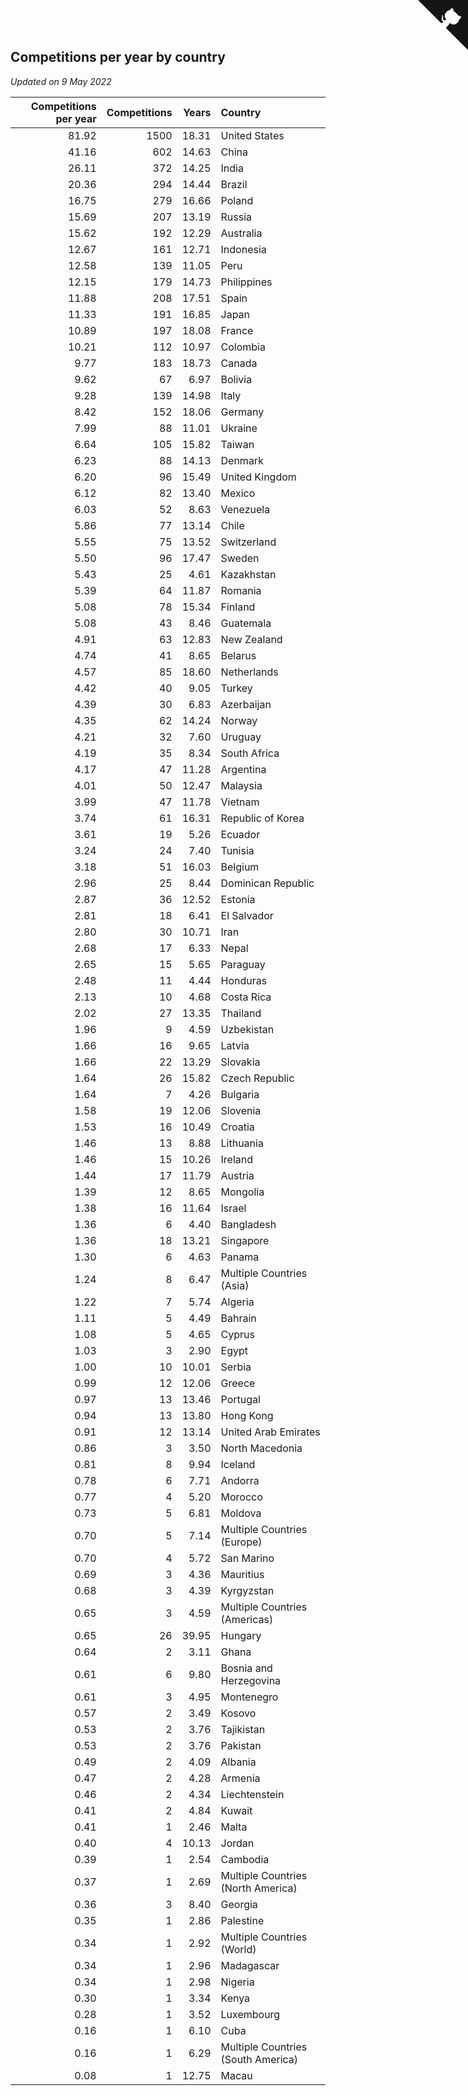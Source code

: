 ## Competitions per year by country

*Updated on  9 May 2022*

| Competitions per year | Competitions | Years | Country |
| ---: | ---: | ---: | :--- |
| 81.92 | 1500 | 18.31 | United States |
| 41.16 | 602 | 14.63 | China |
| 26.11 | 372 | 14.25 | India |
| 20.36 | 294 | 14.44 | Brazil |
| 16.75 | 279 | 16.66 | Poland |
| 15.69 | 207 | 13.19 | Russia |
| 15.62 | 192 | 12.29 | Australia |
| 12.67 | 161 | 12.71 | Indonesia |
| 12.58 | 139 | 11.05 | Peru |
| 12.15 | 179 | 14.73 | Philippines |
| 11.88 | 208 | 17.51 | Spain |
| 11.33 | 191 | 16.85 | Japan |
| 10.89 | 197 | 18.08 | France |
| 10.21 | 112 | 10.97 | Colombia |
| 9.77 | 183 | 18.73 | Canada |
| 9.62 | 67 | 6.97 | Bolivia |
| 9.28 | 139 | 14.98 | Italy |
| 8.42 | 152 | 18.06 | Germany |
| 7.99 | 88 | 11.01 | Ukraine |
| 6.64 | 105 | 15.82 | Taiwan |
| 6.23 | 88 | 14.13 | Denmark |
| 6.20 | 96 | 15.49 | United Kingdom |
| 6.12 | 82 | 13.40 | Mexico |
| 6.03 | 52 | 8.63 | Venezuela |
| 5.86 | 77 | 13.14 | Chile |
| 5.55 | 75 | 13.52 | Switzerland |
| 5.50 | 96 | 17.47 | Sweden |
| 5.43 | 25 | 4.61 | Kazakhstan |
| 5.39 | 64 | 11.87 | Romania |
| 5.08 | 78 | 15.34 | Finland |
| 5.08 | 43 | 8.46 | Guatemala |
| 4.91 | 63 | 12.83 | New Zealand |
| 4.74 | 41 | 8.65 | Belarus |
| 4.57 | 85 | 18.60 | Netherlands |
| 4.42 | 40 | 9.05 | Turkey |
| 4.39 | 30 | 6.83 | Azerbaijan |
| 4.35 | 62 | 14.24 | Norway |
| 4.21 | 32 | 7.60 | Uruguay |
| 4.19 | 35 | 8.34 | South Africa |
| 4.17 | 47 | 11.28 | Argentina |
| 4.01 | 50 | 12.47 | Malaysia |
| 3.99 | 47 | 11.78 | Vietnam |
| 3.74 | 61 | 16.31 | Republic of Korea |
| 3.61 | 19 | 5.26 | Ecuador |
| 3.24 | 24 | 7.40 | Tunisia |
| 3.18 | 51 | 16.03 | Belgium |
| 2.96 | 25 | 8.44 | Dominican Republic |
| 2.87 | 36 | 12.52 | Estonia |
| 2.81 | 18 | 6.41 | El Salvador |
| 2.80 | 30 | 10.71 | Iran |
| 2.68 | 17 | 6.33 | Nepal |
| 2.65 | 15 | 5.65 | Paraguay |
| 2.48 | 11 | 4.44 | Honduras |
| 2.13 | 10 | 4.68 | Costa Rica |
| 2.02 | 27 | 13.35 | Thailand |
| 1.96 | 9 | 4.59 | Uzbekistan |
| 1.66 | 16 | 9.65 | Latvia |
| 1.66 | 22 | 13.29 | Slovakia |
| 1.64 | 26 | 15.82 | Czech Republic |
| 1.64 | 7 | 4.26 | Bulgaria |
| 1.58 | 19 | 12.06 | Slovenia |
| 1.53 | 16 | 10.49 | Croatia |
| 1.46 | 13 | 8.88 | Lithuania |
| 1.46 | 15 | 10.26 | Ireland |
| 1.44 | 17 | 11.79 | Austria |
| 1.39 | 12 | 8.65 | Mongolia |
| 1.38 | 16 | 11.64 | Israel |
| 1.36 | 6 | 4.40 | Bangladesh |
| 1.36 | 18 | 13.21 | Singapore |
| 1.30 | 6 | 4.63 | Panama |
| 1.24 | 8 | 6.47 | Multiple Countries (Asia) |
| 1.22 | 7 | 5.74 | Algeria |
| 1.11 | 5 | 4.49 | Bahrain |
| 1.08 | 5 | 4.65 | Cyprus |
| 1.03 | 3 | 2.90 | Egypt |
| 1.00 | 10 | 10.01 | Serbia |
| 0.99 | 12 | 12.06 | Greece |
| 0.97 | 13 | 13.46 | Portugal |
| 0.94 | 13 | 13.80 | Hong Kong |
| 0.91 | 12 | 13.14 | United Arab Emirates |
| 0.86 | 3 | 3.50 | North Macedonia |
| 0.81 | 8 | 9.94 | Iceland |
| 0.78 | 6 | 7.71 | Andorra |
| 0.77 | 4 | 5.20 | Morocco |
| 0.73 | 5 | 6.81 | Moldova |
| 0.70 | 5 | 7.14 | Multiple Countries (Europe) |
| 0.70 | 4 | 5.72 | San Marino |
| 0.69 | 3 | 4.36 | Mauritius |
| 0.68 | 3 | 4.39 | Kyrgyzstan |
| 0.65 | 3 | 4.59 | Multiple Countries (Americas) |
| 0.65 | 26 | 39.95 | Hungary |
| 0.64 | 2 | 3.11 | Ghana |
| 0.61 | 6 | 9.80 | Bosnia and Herzegovina |
| 0.61 | 3 | 4.95 | Montenegro |
| 0.57 | 2 | 3.49 | Kosovo |
| 0.53 | 2 | 3.76 | Tajikistan |
| 0.53 | 2 | 3.76 | Pakistan |
| 0.49 | 2 | 4.09 | Albania |
| 0.47 | 2 | 4.28 | Armenia |
| 0.46 | 2 | 4.34 | Liechtenstein |
| 0.41 | 2 | 4.84 | Kuwait |
| 0.41 | 1 | 2.46 | Malta |
| 0.40 | 4 | 10.13 | Jordan |
| 0.39 | 1 | 2.54 | Cambodia |
| 0.37 | 1 | 2.69 | Multiple Countries (North America) |
| 0.36 | 3 | 8.40 | Georgia |
| 0.35 | 1 | 2.86 | Palestine |
| 0.34 | 1 | 2.92 | Multiple Countries (World) |
| 0.34 | 1 | 2.96 | Madagascar |
| 0.34 | 1 | 2.98 | Nigeria |
| 0.30 | 1 | 3.34 | Kenya |
| 0.28 | 1 | 3.52 | Luxembourg |
| 0.16 | 1 | 6.10 | Cuba |
| 0.16 | 1 | 6.29 | Multiple Countries (South America) |
| 0.08 | 1 | 12.75 | Macau |


<a href="https://github.com/JustinTimeCuber/wca_statistics" class="github-corner" aria-label="View source on Github"><svg width="80" height="80" viewBox="0 0 250 250" style="fill:#151513; color:#fff; position: absolute; top: 0; border: 0; right: 0;" aria-hidden="true"><path d="M0,0 L115,115 L130,115 L142,142 L250,250 L250,0 Z"></path><path d="M128.3,109.0 C113.8,99.7 119.0,89.6 119.0,89.6 C122.0,82.7 120.5,78.6 120.5,78.6 C119.2,72.0 123.4,76.3 123.4,76.3 C127.3,80.9 125.5,87.3 125.5,87.3 C122.9,97.6 130.6,101.9 134.4,103.2" fill="currentColor" style="transform-origin: 130px 106px;" class="octo-arm"></path><path d="M115.0,115.0 C114.9,115.1 118.7,116.5 119.8,115.4 L133.7,101.6 C136.9,99.2 139.9,98.4 142.2,98.6 C133.8,88.0 127.5,74.4 143.8,58.0 C148.5,53.4 154.0,51.2 159.7,51.0 C160.3,49.4 163.2,43.6 171.4,40.1 C171.4,40.1 176.1,42.5 178.8,56.2 C183.1,58.6 187.2,61.8 190.9,65.4 C194.5,69.0 197.7,73.2 200.1,77.6 C213.8,80.2 216.3,84.9 216.3,84.9 C212.7,93.1 206.9,96.0 205.4,96.6 C205.1,102.4 203.0,107.8 198.3,112.5 C181.9,128.9 168.3,122.5 157.7,114.1 C157.9,116.9 156.7,120.9 152.7,124.9 L141.0,136.5 C139.8,137.7 141.6,141.9 141.8,141.8 Z" fill="currentColor" class="octo-body"></path></svg></a><style>.github-corner:hover .octo-arm{animation:octocat-wave 560ms ease-in-out}@keyframes octocat-wave{0%,100%{transform:rotate(0)}20%,60%{transform:rotate(-25deg)}40%,80%{transform:rotate(10deg)}}@media (max-width:500px){.github-corner:hover .octo-arm{animation:none}.github-corner .octo-arm{animation:octocat-wave 560ms ease-in-out}}</style>

